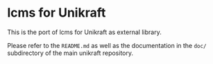 lcms for Unikraft
=============================

This is the port of lcms for Unikraft as external library.

Please refer to the `README.md` as well as the documentation in the `doc/`
subdirectory of the main unikraft repository.
